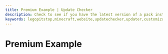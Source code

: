 ```yaml
---
title: Premium Example | Update Checker
description: Check to see if you have the latest version of a pack installed.
keywords: legopitstop,minecraft,website,updatechecker,updater,customizable,free,premium,json
---
```


# Premium Example

```json

```
